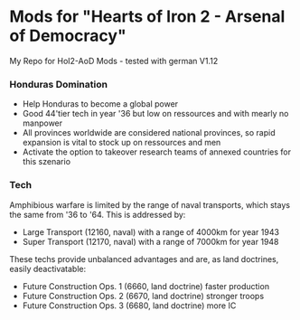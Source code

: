 # Mods for "Hearts of Iron 2 - Arsenal of Democracy"
My Repo for HoI2-AoD Mods - tested with german V1.12

### Honduras Domination
* Help Honduras to become a global power
* Good 44'tier tech in year '36 but low on ressources and with mearly no manpower
* All provinces worldwide are considered national provinces, so rapid expansion is vital to stock up on ressources and men
* Activate the option to takeover research teams of annexed countries for this szenario

### Tech
Amphibious warfare is limited by the range of naval transports, which stays the same from '36 to '64. This is addressed by:
* Large Transport (12160, naval) with a range of 4000km for year 1943
* Super Transport (12170, naval) with a range of 7000km for year 1948

These techs provide unbalanced advantages and are, as land doctrines, easily deactivatable:
* Future Construction Ops. 1 (6660, land doctrine) faster production
* Future Construction Ops. 2 (6670, land doctrine) stronger troops
* Future Construction Ops. 3 (6680, land doctrine) more IC